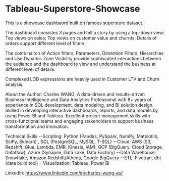 # Tableau-Superstore-Showcase
This is a showcase dashbaord built on famous superstore dataset.

The dashboard consistes 3 pages and tell a story by using a top-down view:
Top views on sales;
Top views on customer value and churnts;
Details of orders support different level of filters;

The combinaiton of Action filters, Parameters, Dimention Filters,  Hierarchies and Use Dynamic Zone Visibility provide sophiscated interactions between the audiance and the dashboard to view and understand the business at different level of details. 

Complexed LOD expressions are heavily used in Customer LTV and Churn analysis.

About the Author:
Charles WANG, A data-driven and results-driven Business Intelligence and Data Analytics Professional with 8+ years of experience in SQL development, data modeling, and BI solution design. Skilled in developing interactive dashboards, reports, and data models by using Power BI and Tableau. Excellent project management skills with cross-functional teams and engaging stakeholders to support business transformation and innovation. 
  
  
Technical Skills
--Scripting: Python (Pandas, PySpark, NumPy, Matplotlib, SciPy, Sklearn) , SQL (PostgreSQL, MySQL, T-SQL)
--Cloud: AWS (S3, Redshift, Glue, Lambda, EMR, Kinesis, IAM), GCP (BigQuery, Cloud Storage, Dataflow), Azure (Synapse, Data Lake, Data Factory)
--Data Warehouse: Snowflake, Amazon Redshift/Athena, Google BigQuery
--ETL: Fivetran, dbt (data build tool)
--Visualization: Tableau, Power BI

LinkedIn: [https://www.linkedin.com/in/charles-wang-au/ ](https://www.linkedin.com/in/charles-wang-au/)


